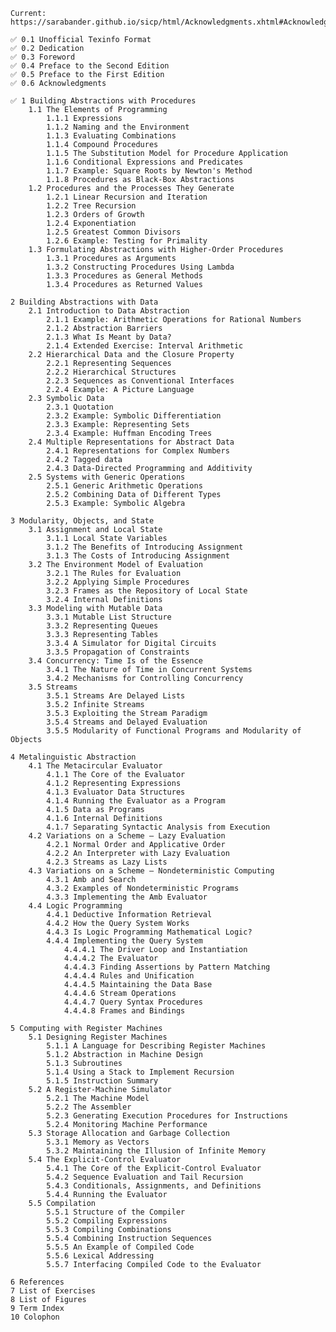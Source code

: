    Current: https://sarabander.github.io/sicp/html/Acknowledgments.xhtml#Acknowledgments

    ✅ 0.1 Unofficial Texinfo Format
    ✅ 0.2 Dedication
    ✅ 0.3 Foreword
    ✅ 0.4 Preface to the Second Edition
    ✅ 0.5 Preface to the First Edition
    ✅ 0.6 Acknowledgments

    ✅ 1 Building Abstractions with Procedures
        1.1 The Elements of Programming
            1.1.1 Expressions
            1.1.2 Naming and the Environment
            1.1.3 Evaluating Combinations
            1.1.4 Compound Procedures
            1.1.5 The Substitution Model for Procedure Application
            1.1.6 Conditional Expressions and Predicates
            1.1.7 Example: Square Roots by Newton's Method
            1.1.8 Procedures as Black-Box Abstractions
        1.2 Procedures and the Processes They Generate
            1.2.1 Linear Recursion and Iteration
            1.2.2 Tree Recursion
            1.2.3 Orders of Growth
            1.2.4 Exponentiation
            1.2.5 Greatest Common Divisors
            1.2.6 Example: Testing for Primality
        1.3 Formulating Abstractions with Higher-Order Procedures
            1.3.1 Procedures as Arguments
            1.3.2 Constructing Procedures Using Lambda
            1.3.3 Procedures as General Methods
            1.3.4 Procedures as Returned Values

    2 Building Abstractions with Data
        2.1 Introduction to Data Abstraction
            2.1.1 Example: Arithmetic Operations for Rational Numbers
            2.1.2 Abstraction Barriers
            2.1.3 What Is Meant by Data?
            2.1.4 Extended Exercise: Interval Arithmetic
        2.2 Hierarchical Data and the Closure Property
            2.2.1 Representing Sequences
            2.2.2 Hierarchical Structures
            2.2.3 Sequences as Conventional Interfaces
            2.2.4 Example: A Picture Language
        2.3 Symbolic Data
            2.3.1 Quotation
            2.3.2 Example: Symbolic Differentiation
            2.3.3 Example: Representing Sets
            2.3.4 Example: Huffman Encoding Trees
        2.4 Multiple Representations for Abstract Data
            2.4.1 Representations for Complex Numbers
            2.4.2 Tagged data
            2.4.3 Data-Directed Programming and Additivity
        2.5 Systems with Generic Operations
            2.5.1 Generic Arithmetic Operations
            2.5.2 Combining Data of Different Types
            2.5.3 Example: Symbolic Algebra

    3 Modularity, Objects, and State
        3.1 Assignment and Local State
            3.1.1 Local State Variables
            3.1.2 The Benefits of Introducing Assignment
            3.1.3 The Costs of Introducing Assignment
        3.2 The Environment Model of Evaluation
            3.2.1 The Rules for Evaluation
            3.2.2 Applying Simple Procedures
            3.2.3 Frames as the Repository of Local State
            3.2.4 Internal Definitions
        3.3 Modeling with Mutable Data
            3.3.1 Mutable List Structure
            3.3.2 Representing Queues
            3.3.3 Representing Tables
            3.3.4 A Simulator for Digital Circuits
            3.3.5 Propagation of Constraints
        3.4 Concurrency: Time Is of the Essence
            3.4.1 The Nature of Time in Concurrent Systems
            3.4.2 Mechanisms for Controlling Concurrency
        3.5 Streams
            3.5.1 Streams Are Delayed Lists
            3.5.2 Infinite Streams
            3.5.3 Exploiting the Stream Paradigm
            3.5.4 Streams and Delayed Evaluation
            3.5.5 Modularity of Functional Programs and Modularity of Objects

    4 Metalinguistic Abstraction
        4.1 The Metacircular Evaluator
            4.1.1 The Core of the Evaluator
            4.1.2 Representing Expressions
            4.1.3 Evaluator Data Structures
            4.1.4 Running the Evaluator as a Program
            4.1.5 Data as Programs
            4.1.6 Internal Definitions
            4.1.7 Separating Syntactic Analysis from Execution
        4.2 Variations on a Scheme — Lazy Evaluation
            4.2.1 Normal Order and Applicative Order
            4.2.2 An Interpreter with Lazy Evaluation
            4.2.3 Streams as Lazy Lists
        4.3 Variations on a Scheme — Nondeterministic Computing
            4.3.1 Amb and Search
            4.3.2 Examples of Nondeterministic Programs
            4.3.3 Implementing the Amb Evaluator
        4.4 Logic Programming
            4.4.1 Deductive Information Retrieval
            4.4.2 How the Query System Works
            4.4.3 Is Logic Programming Mathematical Logic?
            4.4.4 Implementing the Query System
                4.4.4.1 The Driver Loop and Instantiation
                4.4.4.2 The Evaluator
                4.4.4.3 Finding Assertions by Pattern Matching
                4.4.4.4 Rules and Unification
                4.4.4.5 Maintaining the Data Base
                4.4.4.6 Stream Operations
                4.4.4.7 Query Syntax Procedures
                4.4.4.8 Frames and Bindings

    5 Computing with Register Machines
        5.1 Designing Register Machines
            5.1.1 A Language for Describing Register Machines
            5.1.2 Abstraction in Machine Design
            5.1.3 Subroutines
            5.1.4 Using a Stack to Implement Recursion
            5.1.5 Instruction Summary
        5.2 A Register-Machine Simulator
            5.2.1 The Machine Model
            5.2.2 The Assembler
            5.2.3 Generating Execution Procedures for Instructions
            5.2.4 Monitoring Machine Performance
        5.3 Storage Allocation and Garbage Collection
            5.3.1 Memory as Vectors
            5.3.2 Maintaining the Illusion of Infinite Memory
        5.4 The Explicit-Control Evaluator
            5.4.1 The Core of the Explicit-Control Evaluator
            5.4.2 Sequence Evaluation and Tail Recursion
            5.4.3 Conditionals, Assignments, and Definitions
            5.4.4 Running the Evaluator
        5.5 Compilation
            5.5.1 Structure of the Compiler
            5.5.2 Compiling Expressions
            5.5.3 Compiling Combinations
            5.5.4 Combining Instruction Sequences
            5.5.5 An Example of Compiled Code
            5.5.6 Lexical Addressing
            5.5.7 Interfacing Compiled Code to the Evaluator

    6 References
    7 List of Exercises
    8 List of Figures
    9 Term Index
    10 Colophon
